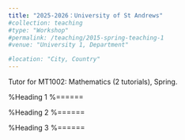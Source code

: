 ```yaml
---
title: "2025-2026：University of St Andrews"
#collection: teaching
#type: "Workshop"
#permalink: /teaching/2015-spring-teaching-1
#venue: "University 1, Department"

#location: "City, Country"
---
```


Tutor for MT1002: Mathematics (2 tutorials), Spring.

%Heading 1
%======

%Heading 2
%======

%Heading 3
%======
